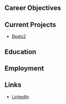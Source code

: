 ## Career Objectives

## Current Projects

* [Beats2](beats2/)

## Education

## Employment

## Links

* [LinkedIn](https://www.linkedin.com/in/james-larivee/)
